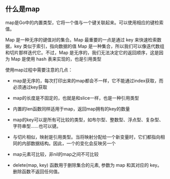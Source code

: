 ## 什么是map
map是Go中的内置类型，它将一个值与一个键关联起来。可以使用相应的键检索值。

Map 是一种无序的键值对的集合。Map 最重要的一点是通过 key 来快速检索数据，key 类似于索引，指向数据的值 Map 是一种集合，所以我们可以像迭代数组和切片那样迭代它。不过，Map 是无序的，我们无法决定它的返回顺序，这是因为 Map 是使用 hash 表来实现的，也是引用类型

使用map过程中需要注意的几点：

- map是无序的，每次打印出来的map都会不一样，它不能通过index获取，而必须通过key获取 

- map的长度是不固定的，也就是和slice一样，也是一种引用类型
    
- 内置的len函数同样适用于map，返回map拥有的key的数量
    
- map的key可以是所有可比较的类型，如布尔型、整数型、浮点型、复杂型、字符串型……也可以键。
- 与切片相似，映射是引用类型。当将映射分配给一个新变量时，它们都指向相同的内部数据结构。因此，一个的变化会反映另一个
- map元素可比较，非nil的map之间不可比较
- delete(map, key) 函数用于删除集合的元素, 参数为 map 和其对应的 key。删除函数不返回任何值。


